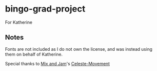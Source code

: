 # bingo-grad-project
For Katherine
## Notes
Fonts are not included as I do not own the license, and was instead using them on behalf of Katherine.

Special thanks to [Mix and Jam](https://github.com/mixandjam)'s [Celeste-Movement](https://github.com/mixandjam/Celeste-Movement)